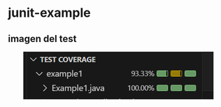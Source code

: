 ﻿# junit-example

 <h2> imagen del test</h2>
 
<p align="center">
	  <img src="https://github.com/mercyluz/junit-example/blob/main/junit.png" />
</p>
